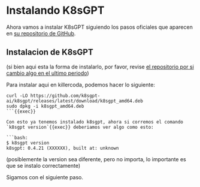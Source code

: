 # Instalando K8sGPT

Ahora vamos a instalar K8sGPT siguiendo los pasos oficiales que aparecen en [su repositorio de GitHub](https://github.com/k8sgpt-ai/k8sgpt).

## Instalacion de K8sGPT

(si bien aqui esta la forma de instalarlo, por favor, revise [el repositorio por si cambio algo en el ultimo periodo](https://github.com/k8sgpt-ai/k8sgpt?tab=readme-ov-file#cli-installation))

Para instalar aqui en killercoda, podemos hacer lo siguiente:

```bash:
curl -LO https://github.com/k8sgpt-ai/k8sgpt/releases/latest/download/k8sgpt_amd64.deb
sudo dpkg -i k8sgpt_amd64.deb
```{{exec}}

Con esto ya tenemos instalado k8sgpt, ahora si corremos el comando `k8sgpt version`{{exec}} deberiamos ver algo como esto:

```bash:
$ k8sgpt version
k8sgpt: 0.4.21 (XXXXXX), built at: unknown
```

(posiblemente la version sea diferente, pero no importa, lo importante es que se instalo correctamente)

Sigamos con el siguiente paso.
